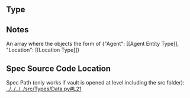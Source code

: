 ## Type

## Notes

An array where the objects the form of {"Agent": [[Agent Entity Type]], "Location": [[Location Type]]}
## Spec Source Code Location

Spec Path (only works if vault is opened at level including the src folder): [../../../../src/Types/Data.py#L21](../../../../src/Types/Data.py#L21)


